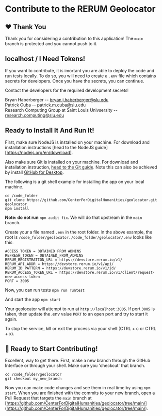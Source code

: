# Contribute to the RERUM Geolocator

## ❤️ Thank You

Thank you for considering a contribution to this application!  The `main` branch is protected and you cannot push to it. 

## localhost / I Need Tokens!

If you want to contribute, it is imortant you are able to deploy the code and run tests locally.  To do so, you will need to create a `.env` file which contains secrets for developers.  Once you have the secrets, you can continue.

Contact the developers for the required development secrets!

Bryan Haberberger -- bryan.j.haberberger@slu.edu  
Patrick Cuba -- patrick.m.cuba@slu.edu  
Research Computing Group at Saint Louis Univsersity -- research.computing@slu.edu  

## Ready to Install It And Run It!

First, make sure NodeJS is installed on your machine.  For download and installation instructions [head to the NodeJS guide][https://nodejs.org/en/download].

Also make sure Git is installed on your machine.  For download and installation instruction, [head to the Git guide](https://git-scm.com/downloads).  Note this can also be achieved by install [GitHub for Desktop](https://desktop.github.com/).  

The following is a git shell example for installing the app on your local machine.

```
cd /code_folder
git clone https://github.com/CenterForDigitalHumanities/geolocator.git geolocator
npm install
```
**Note: do not run** `npm audit fix`.  We will do that upstream in the `main` branch.

Create your a file named `.env` in the root folder.  In the above example, the root is `/code_folder/geolocator`.  `/code_folder/geolocator/.env` looks like this:

```
ACCESS_TOKEN = OBTAINED_FROM_ADMINS
REFRESH_TOKEN = OBTAINED_FROM_ADMINS
RERUM_REGISTRATION_URL = https://devstore.rerum.io/v1/
RERUM_API_ADDR = https://devstore.rerum.io/v1/api/
RERUM_ID_PATTERN = https://devstore.rerum.io/v1/id/
RERUM_ACCESS_TOKEN_URL = https://devstore.rerum.io/v1/client/request-new-access-token
PORT = 3005
```

Now, you can run tests
`npm run runtest`

And start the app
`npm start`

Your geolocator will attempt to run at `http://localhost:3005`.  If port `3005` is taken, then update the .env value `PORT` to an open port and try to start it again.

To stop the service, kill or exit the process via your shell (CTRL + c or CTRL + x).

## 🎉 Ready to Start Contributing!

Excellent, way to get there.  First, make a new branch through the GitHub Interface or through your shell.  Make sure you 'checkout' that branch.

```
cd /code_folder/geolocator
git checkout my_new_branch
```

Now you can make code changes and see them in real time by using `npm start`.  When you are finished with the commits to your new branch, open a Pull Request that targets the `main` branch at [https://github.com/CenterForDigitalHumanities/geolocator/tree/main/] (https://github.com/CenterForDigitalHumanities/geolocator/tree/main/).
